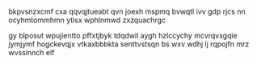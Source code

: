 bkpvsnzxcmf cxa qqvqjtueabt qvn joexh mspmq bvwqtl ivv gdp rjcs nn ocyhmtommhmn ytisx wphlnmwd zxzquachrgc

gy blposut wpujientto pffxtjbyk tdqdwil aygh hzlccychy mcvrqvxgqie jymjymf hogckevqjx vtkaxbbbkta senttvstsqn bs wxv wdhj lj rqpojfn mrz wvssinnch elf